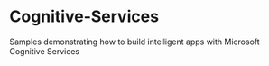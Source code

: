 # Cognitive-Services
Samples demonstrating how to build intelligent apps with Microsoft Cognitive Services

